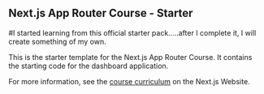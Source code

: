 ## Next.js App Router Course - Starter

#I started learning from this official starter pack.....after I complete it, I will create something of my own.

This is the starter template for the Next.js App Router Course. It contains the starting code for the dashboard application.

For more information, see the [course curriculum](https://nextjs.org/learn) on the Next.js Website.

